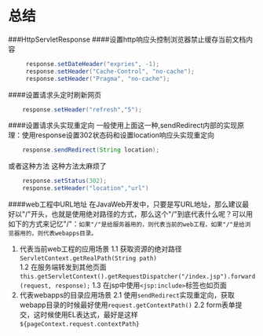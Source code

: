 # 总结
###HttpServletResponse
####设置http响应头控制浏览器禁止缓存当前文档内容

```java
     response.setDateHeader("expries", -1);
     response.setHeader("Cache-Control", "no-cache");
     response.setHeader("Pragma", "no-cache");
```
####设置请求头定时刷新网页

```java
    response.setHeader("refresh","5");
```
####设置请求头实现重定向
一般使用上面这一种,sendRedirect内部的实现原理：使用response设置302状态码和设置location响应头实现重定向
```java
    response.sendRedirect(String location);
```
或者这种方法
这种方法太麻烦了
```java
    response.setStatus(302);
    response.setHeader("location","url")
```
####web工程中URL地址
在JavaWeb开发中，只要是写URL地址，那么建议最好以"/"开头，也就是使用绝对路径的方式，那么这个"/"到底代表什么呢？可以用如下的方式来记忆"/"：`如果"/"是给服务器用的，则代表当前的web工程，如果"/"是给浏览器用的，则代表webapps目录。`
1. 代表当前web工程的应用场景
    1.1 获取资源的绝对路径`ServletContext.getRealPath(String path)`    
    1.2 在服务端转发到其他页面`this.getServletContext().getRequestDispatcher("/index.jsp").forward(request, response);`
    1.3 在jsp中使用`<jsp:include>`标签也如页面
2. 代表webapps的目录应用场景
    2.1 使用`sendRedirect`实现重定向，获取webapp目录的时候最好使用`request.getContextPath()`
    2.2 form表单提交，这时候使用EL表达式，最好是这样`${pageContext.request.contextPath}`



